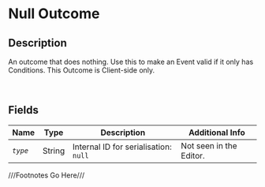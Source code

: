 Null Outcome
============= 

## Description

An outcome that does nothing. Use this to make an Event valid if it only has Conditions. This Outcome is Client-side only.

<br />

## Fields

| Name     | Type   | Description | Additional Info |
| -------- | ------ | ----------- | --------------- |
| *`type`* | String |      Internal ID for serialisation: `null`       |         Not seen in the Editor.        |

///Footnotes Go Here///

[^-1]: Fields in *italics* are required for the Object to be valid.  
